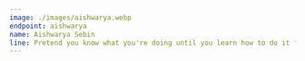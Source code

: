 ```yaml
---
image: ./images/aishwarya.webp
endpoint: aishwarya
name: Aishwarya Sebin
line: Pretend you know what you're doing until you learn how to do it for real xD
---
```

